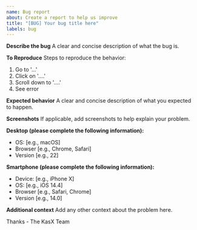 ```yaml
---
name: Bug report
about: Create a report to help us improve
title: "[BUG] Your bug title here"
labels: bug
---
```


**Describe the bug**
A clear and concise description of what the bug is.

**To Reproduce**
Steps to reproduce the behavior:
1. Go to '...'
2. Click on '....'
3. Scroll down to '....'
4. See error

**Expected behavior**
A clear and concise description of what you expected to happen.

**Screenshots**
If applicable, add screenshots to help explain your problem.

**Desktop (please complete the following information):**
- OS: [e.g., macOS]
- Browser [e.g., Chrome, Safari]
- Version [e.g., 22]

**Smartphone (please complete the following information):**
- Device: [e.g., iPhone X]
- OS: [e.g., iOS 14.4]
- Browser [e.g., Safari, Chrome]
- Version [e.g., 14.0]

**Additional context**
Add any other context about the problem here.

Thanks - The KasX Team